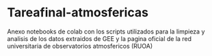 # Tareafinal-atmosfericas
Anexo notebooks de colab con los scripts utilizados para la limpieza y analisis de los datos extraidos de GEE y la pagina oficial de la red universitaria de observatorios atmosfericos (RUOA)
